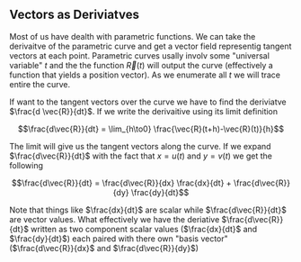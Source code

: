 ## Vectors as Deriviatves

Most of us have dealth with parametric functions. We can take the derivaitve of the parametric curve and get a vector field representig tangent vectors at each point. Parametric curves usally involv some "universal variable" $t$ and the the function $\vec{R}(t)$ will output the curve (effectively a function that yields a position vector). As we enumerate all $t$ we will trace entire the curve. 

If want to the tangent vectors over the curve we have to find the deriviatve $\frac{d \vec{R}}{dt}$. If we write the derivaitive using its limit definition

$$\frac{d\vec{R}}{dt} = \lim_{h\to0} \frac{\vec{R}(t+h)-\vec{R}(t)}{h}$$

The limit will give us the tangent vectors along the curve. If we expand $\frac{d\vec{R}}{dt}$ with the fact that $x=u(t)$ and $y=v(t)$ we get the following

$$\frac{d\vec{R}}{dt} = \frac{d\vec{R}}{dx} \frac{dx}{dt} + \frac{d\vec{R}}{dy} \frac{dy}{dt}$$

Note that things like $\frac{dx}{dt}$ are scalar while $\frac{d\vec{R}}{dt}$ are vector values. What effectively we have the deriative $\frac{d\vec{R}}{dt}$ written as two component scalar values ($\frac{dx}{dt}$ and $\frac{dy}{dt}$) each paired with there own "basis vector" ($\frac{d\vec{R}}{dx}$ and $\frac{d\vec{R}}{dy}$)
